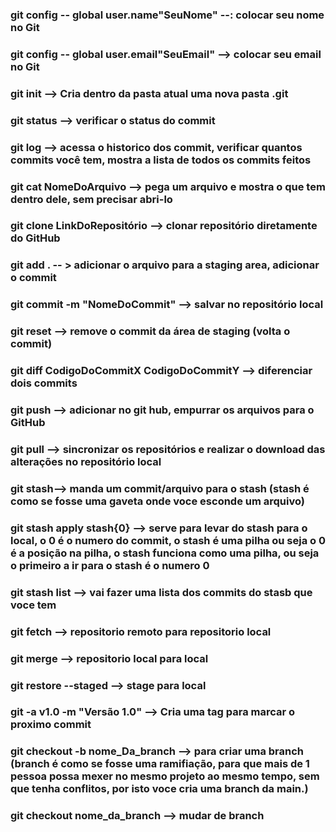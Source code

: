 ### git config -- global user.name"SeuNome" --: colocar seu nome no Git

### git config -- global user.email"SeuEmail" --> colocar seu email no Git

### git init --> Cria dentro da pasta atual uma nova pasta .git

### git status --> verificar o status do commit

### git log --> acessa o historico dos commit, verificar quantos commits você tem, mostra a lista de todos os commits feitos

### git cat NomeDoArquivo --> pega um arquivo e mostra o que tem dentro dele, sem precisar abri-lo

### git clone LinkDoRepositório --> clonar repositório diretamente do GitHub

### git add . -- > adicionar o arquivo para a staging area, adicionar o commit

### git commit -m "NomeDoCommit" --> salvar no repositório local

### git reset --> remove o commit da área de staging (volta o commit)

### git diff CodigoDoCommitX CodigoDoCommitY --> diferenciar dois commits

### git push --> adicionar no git hub, empurrar os arquivos para o GitHub

### git pull --> sincronizar os repositórios e realizar o download das alterações no repositório local

### git stash--> manda um commit/arquivo para o stash (stash é como se fosse uma gaveta onde voce esconde um arquivo)

### git stash apply stash{0} --> serve para levar do stash para o local, o 0 é o numero do commit, o stash é uma pilha ou seja o 0 é a posição na pilha, o stash funciona como uma pilha, ou seja o primeiro a ir para o stash é o numero 0

### git stash list --> vai fazer uma lista dos commits do stasb que voce tem

### git fetch --> repositorio remoto para repositorio local

### git merge --> repositorio local para local

### git restore --staged --> stage para local

### git -a v1.0 -m "Versão 1.0" --> Cria uma tag para marcar o proximo commit

### git checkout -b nome_Da_branch --> para criar uma branch (branch é como se fosse uma ramifiação, para que mais de 1 pessoa possa mexer no mesmo projeto ao mesmo tempo, sem que tenha conflitos, por isto voce cria uma branch da main.)

### git checkout nome_da_branch --> mudar de branch

